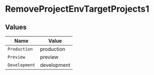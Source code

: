 # RemoveProjectEnvTargetProjects1


## Values

| Name          | Value         |
| ------------- | ------------- |
| `Production`  | production    |
| `Preview`     | preview       |
| `Development` | development   |